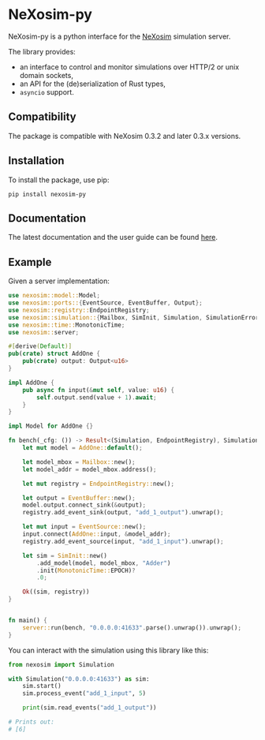 <!-- index start -->
# NeXosim-py

NeXosim-py is a python interface for the [NeXosim](https://github.com/asynchronics/nexosim) simulation server.

The library provides:

* an interface to control and monitor simulations over HTTP/2 or unix
  domain sockets,
* an API for the (de)serialization of Rust types,
* `asyncio` support.

## Compatibility

The package is compatible with NeXosim 0.3.2 and later 0.3.x versions.

## Installation

To install the package, use pip:
```
pip install nexosim-py
```
<!-- index end -->

## Documentation

The latest documentation and the user guide can be found [here](https://nexosim-py.readthedocs.io/).

## Example

Given a server implementation:
<!-- example server start -->
```rust
use nexosim::model::Model;
use nexosim::ports::{EventSource, EventBuffer, Output};
use nexosim::registry::EndpointRegistry;
use nexosim::simulation::{Mailbox, SimInit, Simulation, SimulationError};
use nexosim::time::MonotonicTime;
use nexosim::server;

#[derive(Default)]
pub(crate) struct AddOne {
    pub(crate) output: Output<u16>
}

impl AddOne {
    pub async fn input(&mut self, value: u16) {
        self.output.send(value + 1).await;
    }
}

impl Model for AddOne {}

fn bench(_cfg: ()) -> Result<(Simulation, EndpointRegistry), SimulationError> {
    let mut model = AddOne::default();

    let model_mbox = Mailbox::new();
    let model_addr = model_mbox.address();

    let mut registry = EndpointRegistry::new();

    let output = EventBuffer::new();
    model.output.connect_sink(&output);
    registry.add_event_sink(output, "add_1_output").unwrap();

    let mut input = EventSource::new();
    input.connect(AddOne::input, &model_addr);
    registry.add_event_source(input, "add_1_input").unwrap();

    let sim = SimInit::new()
        .add_model(model, model_mbox, "Adder")
        .init(MonotonicTime::EPOCH)?
        .0;

    Ok((sim, registry))
}


fn main() {
    server::run(bench, "0.0.0.0:41633".parse().unwrap()).unwrap();
}
```
<!-- example server end -->

You can interact with the simulation using this library like this:

<!-- example client start -->
```py
from nexosim import Simulation

with Simulation("0.0.0.0:41633") as sim:
    sim.start()
    sim.process_event("add_1_input", 5)

    print(sim.read_events("add_1_output"))

# Prints out:
# [6]
```
<!-- example client end -->
